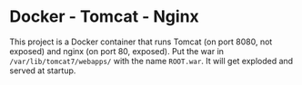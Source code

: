 Docker - Tomcat - Nginx
===================

This project is a Docker container that runs Tomcat (on port 8080, not exposed) and nginx (on port 80, exposed). Put the war in `/var/lib/tomcat7/webapps/` with the name `ROOT.war`. It will get exploded and served at startup.
